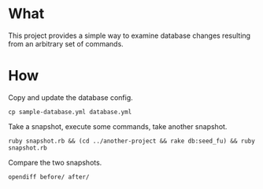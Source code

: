 # What

This project provides a simple way to examine database changes resulting from an arbitrary set of commands.

# How

Copy and update the database config.

```
cp sample-database.yml database.yml
```

Take a snapshot, execute some commands, take another snapshot.

```
ruby snapshot.rb && (cd ../another-project && rake db:seed_fu) && ruby snapshot.rb
```

Compare the two snapshots.

```
opendiff before/ after/
```